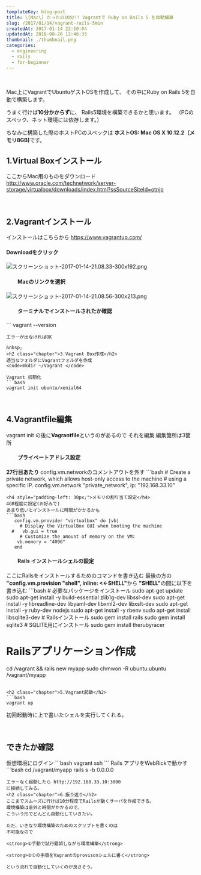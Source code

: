 ```yaml
---
templateKey: blog-post
title: \[Mac\] たったの10分!! Vagrantで Ruby on Rails 5 を自動構築
slug: /2017/01/14/vagrant-rails-5min
createdAt: 2017-01-14 22:10:04
updatedAt: 2018-08-26 12:46:33
thumbnail: ./thumbnail.png
categories: 
  - engineering
  - rails
  - for-beginner
---
```


&nbsp;

Mac上にVagrantでUbuntuゲストOSを作成して、
その中にRuby on Rails 5を自動で構築します。

うまく行けば<strong>10分かからず</strong>に、
Rails5環境を構築できるかと思います。
（PCのスペック、ネット環境には依存します。）

ちなみに構築した際のホストPCのスペックは
<strong>ホストOS: Mac OS X 10.12.2（メモリ8GB)</strong>です。

<div class="after-intro"></div>
<h2 class="chapter">1.Virtual Boxインストール</h2>
ここからMac用のものをダウンロード
<a href="http://www.oracle.com/technetwork/server-storage/virtualbox/downloads/index.html?ssSourceSiteId=otnjp" target="_blank" rel="noopener noreferrer">http://www.oracle.com/technetwork/server-storage/virtualbox/downloads/index.html?ssSourceSiteId=otnjp</a>

&nbsp;
<h2 class="chapter">2.Vagrantインストール</h2>
インストールはこちらから
<a href="https://www.vagrantup.com/" target="_blank" rel="noopener noreferrer">https://www.vagrantup.com/</a>
<h4>Downloadをクリック</h4>
<img class="post-image" src="./スクリーンショット-2017-01-14-21.08.33-300x192.png" alt="スクリーンショット-2017-01-14-21.08.33-300x192.png"/>
<h4 style="padding-left: 30px;">Macのリンクを選択</h4>
<img class="post-image" src="./スクリーンショット-2017-01-14-21.08.56-300x213.png" alt="スクリーンショット-2017-01-14-21.08.56-300x213.png"/>
<h4 style="padding-left: 30px;">ターミナルでインストールされたか確認</h4>
```
 vagrant --version

```
エラーが出なければOK

&nbsp;
<h2 class="chapter">3.Vagrant Box作成</h2>
適当なフォルダにVagrantフォルダを作成
<code>mkdir ~/Vagrant </code>

Vagrant 初期化
```bash
vagrant init ubuntu/xenial64
```

&nbsp;
<h2 class="chapter">4.Vagrantfile編集</h2>
vagrant init の後に<strong>Vagrantfile</strong>というのがあるので
それを編集
編集箇所は3箇所
<h4 style="padding-left: 30px;">プライベートアドレス設定</h4>
<strong>27行目あたり</strong>
config.vm.networkのコメントアウトを外す
```bash
# Create a private network, which allows host-only access to the machine
 # using a specific IP.
 config.vm.network "private_network", ip: "192.168.33.10"

```
<h4 style="padding-left: 30px;">メモリの割り当て設定</h4>
4GB程度に設定(お好みで)
あまり低いとインストールに時間がかかるかも
```bash
   config.vm.provider "virtualbox" do |vb|
     # Display the VirtualBox GUI when booting the machine
  #   vb.gui = true
     # Customize the amount of memory on the VM:
    vb.memory = "4096"
   end

```
<h4 style="padding-left: 30px;">Rails インストールシェルの設定</h4>
ここにRailsをインストールするためのコマンドを書き込む
最後の方の
<strong>"config.vm.provision "shell", inline: <<-SHELL"</strong>から
<strong>"SHELL"</strong>の間に以下を書き込む
```bash
# 必要なパッケージをインストール
sudo apt-get update
sudo apt-get install -y build-essential zlib1g-dev libssl-dev
sudo apt-get install -y libreadline-dev libyaml-dev libxml2-dev libxslt-dev
sudo apt-get install -y ruby-dev nodejs
sudo apt-get install -y rbenv
sudo apt-get install libsqlite3-dev
# Railsインストール
sudo gem install rails
sudo gem install sqlite3 # SQLITE用にインストール
sudo gem install therubyracer

# Railsアプリケーション作成
cd /vagrant  &amp;&amp; rails new myapp
sudo chmwon -R ubuntu:ubuntu /vagrant/myapp

```

<h2 class="chapter">5.Vagrant起動</h2>
```bash
vagrant up
```
初回起動時に上で書いたシェルを実行してくれる。

&nbsp;
<h2 class="chapter">できたか確認</h2>
仮想環境にログイン
```bash
vagrant ssh
```
Rails アプリをWebRickで動かす
```bash
cd /vagrant/myapp
rails s -b 0.0.0.0

```
エラーなく起動したら http://192.168.33.10:3000
に接続してみる。
<h2 class="chapter">6.振り返り</h2>
ここまでスムーズに行けば10分程度でRailsが動くサーバを作成できる。
環境構築は意外と時間がかかるので、
こういう形でどんどん自動化していきたい。

ただ、いきなり環境構築のためのスクリプトを書くのは
不可能なので

<strong>①手動で試行錯誤しながら環境構築</strong>

<strong>②①の手順をVagrantのprovisonシェルに書く</strong>

という流れで自動化していくのが良さそう。
